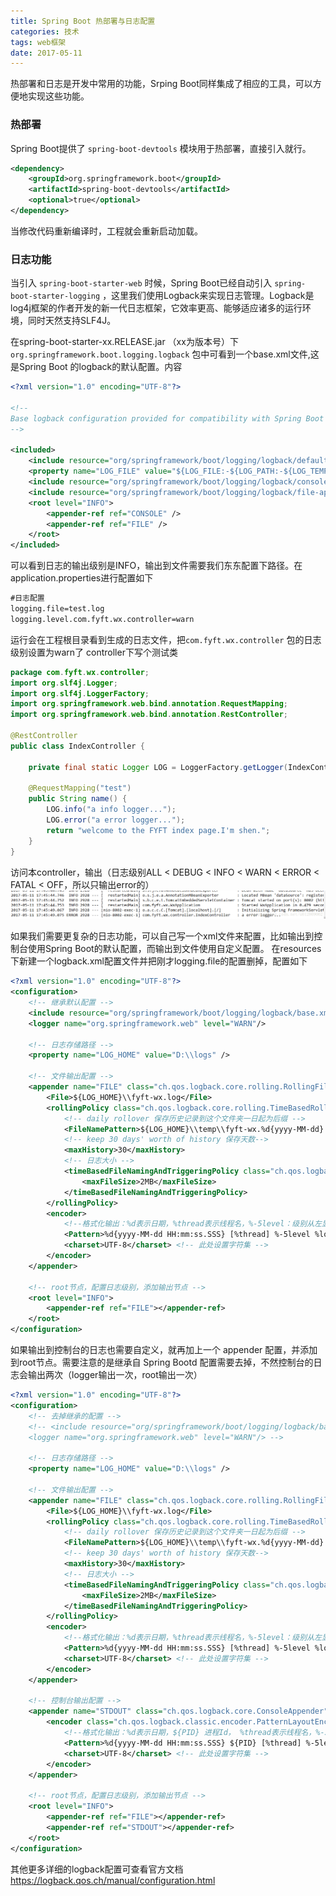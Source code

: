 ```yaml
---
title: Spring Boot 热部署与日志配置
categories: 技术
tags: web框架
date: 2017-05-11
---
```


热部署和日志是开发中常用的功能，Srping Boot同样集成了相应的工具，可以方便地实现这些功能。

### 热部署
Spring Boot提供了 `spring-boot-devtools` 模块用于热部署，直接引入就行。<!--more-->
```xml
<dependency>
	<groupId>org.springframework.boot</groupId>
	<artifactId>spring-boot-devtools</artifactId>
	<optional>true</optional>
</dependency>
```

当修改代码重新编译时，工程就会重新启动加载。

### 日志功能
当引入 `spring-boot-starter-web`  时候，Spring Boot已经自动引入 `spring-boot-starter-logging` ，这里我们使用Logback来实现日志管理。Logback是log4j框架的作者开发的新一代日志框架，它效率更高、能够适应诸多的运行环境，同时天然支持SLF4J。

在spring-boot-starter-xx.RELEASE.jar （xx为版本号）下	`org.springframework.boot.logging.logback` 包中可看到一个base.xml文件,这是Spring Boot 的logback的默认配置。内容
```xml
<?xml version="1.0" encoding="UTF-8"?>

<!--
Base logback configuration provided for compatibility with Spring Boot 1.1
-->

<included>
	<include resource="org/springframework/boot/logging/logback/defaults.xml" />
	<property name="LOG_FILE" value="${LOG_FILE:-${LOG_PATH:-${LOG_TEMP:-${java.io.tmpdir:-/tmp}}}/spring.log}"/>
	<include resource="org/springframework/boot/logging/logback/console-appender.xml" />
	<include resource="org/springframework/boot/logging/logback/file-appender.xml" />
	<root level="INFO">
		<appender-ref ref="CONSOLE" />
		<appender-ref ref="FILE" />
	</root>
</included>
```

可以看到日志的输出级别是INFO，输出到文件需要我们东东配置下路径。在application.properties进行配置如下
```xml
#日志配置
logging.file=test.log
logging.level.com.fyft.wx.controller=warn
```
运行会在工程根目录看到生成的日志文件，把`com.fyft.wx.controller` 包的日志级别设置为warn了
controller下写个测试类
```Java
package com.fyft.wx.controller;
import org.slf4j.Logger;
import org.slf4j.LoggerFactory;
import org.springframework.web.bind.annotation.RequestMapping;
import org.springframework.web.bind.annotation.RestController;

@RestController
public class IndexController {
	
	private final static Logger LOG = LoggerFactory.getLogger(IndexController.class);
	
	@RequestMapping("test")
	public String name() {
		LOG.info("a info logger...");
		LOG.error("a error logger...");
		return "welcome to the FYFT index page.I'm shen.";
	}
}
```
访问本controller，输出（日志级别ALL < DEBUG < INFO < WARN < ERROR < FATAL < OFF，所以只输出error的）
![这里写图片描述](/img/ba/fFwjHVg.png)

如果我们需要更复杂的日志功能，可以自己写一个xml文件来配置，比如输出到控制台使用Spring Boot的默认配置，而输出到文件使用自定义配置。
在resources下新建一个logback.xml配置文件并把刚才logging.file的配置删掉，配置如下
```xml
<?xml version="1.0" encoding="UTF-8"?>
<configuration>
	<!-- 继承默认配置 -->
	<include resource="org/springframework/boot/logging/logback/base.xml"/>
	<logger name="org.springframework.web" level="WARN"/>
	
	<!-- 日志存储路径 -->
	<property name="LOG_HOME" value="D:\\logs" />
	
	<!-- 文件输出配置 -->
	<appender name="FILE" class="ch.qos.logback.core.rolling.RollingFileAppender">
	    <File>${LOG_HOME}\\fyft-wx.log</File>
	    <rollingPolicy class="ch.qos.logback.core.rolling.TimeBasedRollingPolicy">
	        <!-- daily rollover 保存历史记录到这个文件夹一日起为后缀 -->
		    <FileNamePattern>${LOG_HOME}\\temp\\fyft-wx.%d{yyyy-MM-dd}.%i.log</FileNamePattern>
		    <!-- keep 30 days' worth of history 保存天数-->
		    <maxHistory>30</maxHistory>
		    <!-- 日志大小 -->
		    <timeBasedFileNamingAndTriggeringPolicy class="ch.qos.logback.core.rolling.SizeAndTimeBasedFNATP">
                <maxFileSize>2MB</maxFileSize>
            </timeBasedFileNamingAndTriggeringPolicy>
		</rollingPolicy>
		<encoder>
			<!--格式化输出：%d表示日期，%thread表示线程名，%-5level：级别从左显示5个字符宽度%msg：日志消息，%n是换行符-->
		    <Pattern>%d{yyyy-MM-dd HH:mm:ss.SSS} [%thread] %-5level %logger{35} - %msg %n</Pattern>
		    <charset>UTF-8</charset> <!-- 此处设置字符集 -->
	    </encoder>
	</appender>

	<!-- root节点，配置日志级别，添加输出节点 -->
	<root level="INFO">
	    <appender-ref ref="FILE"></appender-ref>
	</root>
</configuration>
```

如果输出到控制台的日志也需要自定义，就再加上一个 appender 配置，并添加到root节点。需要注意的是继承自 Spring Bootd 配置需要去掉，不然控制台的日志会输出两次（logger输出一次，root输出一次）

```xml
<?xml version="1.0" encoding="UTF-8"?>
<configuration>  
	<!-- 去掉继承的配置 -->
	<!-- <include resource="org/springframework/boot/logging/logback/base.xml"/>
	<logger name="org.springframework.web" level="WARN"/> -->
	
	<!-- 日志存储路径 -->
	<property name="LOG_HOME" value="D:\\logs" />
	
	<!-- 文件输出配置 -->
	<appender name="FILE" class="ch.qos.logback.core.rolling.RollingFileAppender">
	    <File>${LOG_HOME}\\fyft-wx.log</File>
	    <rollingPolicy class="ch.qos.logback.core.rolling.TimeBasedRollingPolicy">
	        <!-- daily rollover 保存历史记录到这个文件夹一日起为后缀 -->
		    <FileNamePattern>${LOG_HOME}\\temp\\fyft-wx.%d{yyyy-MM-dd}.%i.log</FileNamePattern>
		    <!-- keep 30 days' worth of history 保存天数-->
		    <maxHistory>30</maxHistory>
		    <!-- 日志大小 -->
		    <timeBasedFileNamingAndTriggeringPolicy class="ch.qos.logback.core.rolling.SizeAndTimeBasedFNATP">
                <maxFileSize>2MB</maxFileSize>
            </timeBasedFileNamingAndTriggeringPolicy>
		</rollingPolicy>
		<encoder>
			<!--格式化输出：%d表示日期，%thread表示线程名，%-5level：级别从左显示5个字符宽度%msg：日志消息，%n是换行符-->
		    <Pattern>%d{yyyy-MM-dd HH:mm:ss.SSS} [%thread] %-5level %logger{35} - %msg %n</Pattern>
		    <charset>UTF-8</charset> <!-- 此处设置字符集 -->
	    </encoder>
	</appender>
	
	<!-- 控制台输出配置 -->   
    <appender name="STDOUT" class="ch.qos.logback.core.ConsoleAppender">
        <encoder class="ch.qos.logback.classic.encoder.PatternLayoutEncoder"> 
            <!--格式化输出：%d表示日期，${PID} 进程Id， %thread表示线程名，%-5level：级别从左显示5个字符宽度%msg：日志消息，%n是换行符--> 
            <Pattern>%d{yyyy-MM-dd HH:mm:ss.SSS} ${PID} [%thread] %-5level %logger{35} - %msg %n</Pattern>
            <charset>UTF-8</charset> <!-- 此处设置字符集 -->
        </encoder> 
    </appender>
	
	<!-- root节点，配置日志级别，添加输出节点 -->
	<root level="INFO">
	    <appender-ref ref="FILE"></appender-ref>
	    <appender-ref ref="STDOUT"></appender-ref>
	</root>
</configuration>
```
其他更多详细的logback配置可查看官方文档 https://logback.qos.ch/manual/configuration.html
